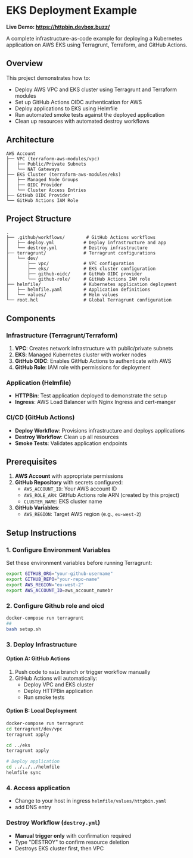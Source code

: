 # EKS Deployment Example

**Live Demo: https://httpbin.devbox.buzz/**

A complete infrastructure-as-code example for deploying a Kubernetes application on AWS EKS using Terragrunt, Terraform, and GitHub Actions.

## Overview

This project demonstrates how to:
- Deploy AWS VPC and EKS cluster using Terragrunt and Terraform modules
- Set up GitHub Actions OIDC authentication for AWS
- Deploy applications to EKS using Helmfile
- Run automated smoke tests against the deployed application
- Clean up resources with automated destroy workflows

## Architecture

```
AWS Account
├── VPC (terraform-aws-modules/vpc)
│   ├── Public/Private Subnets
│   └── NAT Gateways
├── EKS Cluster (terraform-aws-modules/eks)
│   ├── Managed Node Groups
│   ├── OIDC Provider
│   └── Cluster Access Entries
├── GitHub OIDC Provider
└── GitHub Actions IAM Role
```

## Project Structure

```
.
├── .github/workflows/        # GitHub Actions workflows
│   ├── deploy.yml           # Deploy infrastructure and app
│   └── destroy.yml          # Destroy infrastructure
├── terragrunt/              # Terragrunt configurations
│   └── dev/
│       ├── vpc/             # VPC configuration
│       ├── eks/             # EKS cluster configuration
│       ├── github-oidc/     # GitHub OIDC provider
│       └── github-role/     # GitHub Actions IAM role
├── helmfile/                # Kubernetes application deployment
│   ├── helmfile.yaml        # Application definitions
│   └── values/              # Helm values
└── root.hcl                 # Global Terragrunt configuration
```

## Components

### Infrastructure (Terragrunt/Terraform)

1. **VPC**: Creates network infrastructure with public/private subnets
2. **EKS**: Managed Kubernetes cluster with worker nodes
3. **GitHub OIDC**: Enables GitHub Actions to authenticate with AWS
4. **GitHub Role**: IAM role with permissions for deployment

### Application (Helmfile)

- **HTTPBin**: Test application deployed to demonstrate the setup
- **Ingress**: AWS Load Balancer with Nginx Ingress and cert-manger

### CI/CD (GitHub Actions)

- **Deploy Workflow**: Provisions infrastructure and deploys applications
- **Destroy Workflow**: Clean up all resources
- **Smoke Tests**: Validates application endpoints

## Prerequisites

1. **AWS Account** with appropriate permissions
2. **GitHub Repository** with secrets configured:
   - `AWS_ACCOUNT_ID`: Your AWS account ID
   - `AWS_ROLE_ARN`: GitHub Actions role ARN (created by this project)
   - `CLUSTER_NAME`: EKS cluster name
3. **GitHub Variables**:
   - `AWS_REGION`: Target AWS region (e.g., `eu-west-2`)

## Setup Instructions

### 1. Configure Environment Variables

Set these environment variables before running Terragrunt:

```bash
export GITHUB_ORG="your-github-username"
export GITHUB_REPO="your-repo-name"
export AWS_REGION="eu-west-2"
export AWS_ACCOUNT_ID=aws_account_numebr

```

### 2. Configure Github role and oicd

```bash
docker-compose run terragrunt
##
bash setup.sh
```

### 3. Deploy Infrastructure

#### Option A: GitHub Actions

1. Push code to `main` branch or trigger workflow manually
2. GitHub Actions will automatically:
   - Deploy VPC and EKS cluster
   - Deploy HTTPBin application
   - Run smoke tests

#### Option B: Local Deployment

```bash
docker-compose run terragrunt
cd terragrunt/dev/vpc
terragrunt apply

cd ../eks
terragrunt apply

# Deploy application
cd ../../../helmfile
helmfile sync
```

### 4. Access application

- Change to your host in ingress `helmfile/values/httpbin.yaml`
- add DNS entry

### Destroy Workflow (`destroy.yml`)

- **Manual trigger only** with confirmation required
- Type "DESTROY" to confirm resource deletion
- Destroys EKS cluster first, then VPC